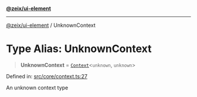 [**@zeix/ui-element**](../README.md)

***

[@zeix/ui-element](../globals.md) / UnknownContext

# Type Alias: UnknownContext

> **UnknownContext** = [`Context`](Context.md)\<`unknown`, `unknown`\>

Defined in: [src/core/context.ts:27](https://github.com/zeixcom/ui-element/blob/a3d8c74b49b5869fe7d19ae9f979ed1d37f1f695/src/core/context.ts#L27)

An unknown context type
